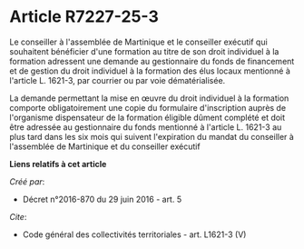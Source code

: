 # Article R7227-25-3

Le conseiller à l'assemblée de Martinique et le conseiller exécutif qui souhaitent bénéficier d'une formation au titre de son
droit individuel à la formation adressent une demande au gestionnaire du fonds de financement et de gestion du droit
individuel à la formation des élus locaux mentionné à l'article L. 1621-3, par courrier ou par voie dématérialisée. 

La demande permettant la mise en œuvre du droit individuel à la formation comporte obligatoirement une copie du formulaire
d'inscription auprès de l'organisme dispensateur de la formation éligible dûment complété et doit être adressée au
gestionnaire du fonds mentionné à l'article L. 1621-3 au plus tard dans les six mois qui suivent l'expiration du mandat du
conseiller à l'assemblée de Martinique et du conseiller exécutif

**Liens relatifs à cet article**

_Créé par_:

  - Décret n°2016-870 du 29 juin 2016 - art. 5

_Cite_:

  - Code général des collectivités territoriales - art. L1621-3 (V)
